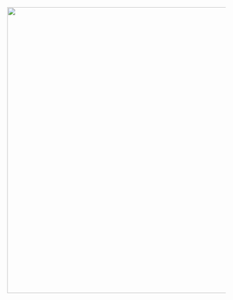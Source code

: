 <img width="659" src="https://user-images.githubusercontent.com/43594876/213798517-506c1521-f202-4bb2-85e4-d2db7652ea4b.png">

